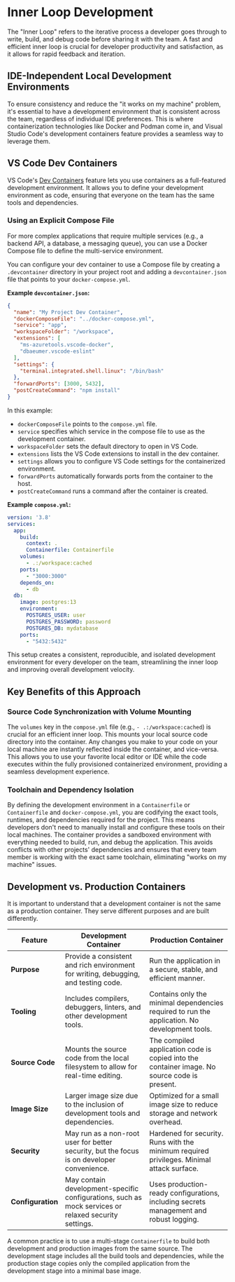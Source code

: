 
# Inner Loop Development

The "Inner Loop" refers to the iterative process a developer goes through to write, build, and debug code before sharing it with the team. A fast and efficient inner loop is crucial for developer productivity and satisfaction, as it allows for rapid feedback and iteration.

## IDE-Independent Local Development Environments

To ensure consistency and reduce the "it works on my machine" problem, it's essential to have a development environment that is consistent across the team, regardless of individual IDE preferences. This is where containerization technologies like Docker and Podman come in, and Visual Studio Code's development containers feature provides a seamless way to leverage them.

## VS Code Dev Containers

VS Code's [Dev Containers](https://code.visualstudio.com/docs/remote/containers) feature lets you use containers as a full-featured development environment. It allows you to define your development environment as code, ensuring that everyone on the team has the same tools and dependencies.

### Using an Explicit Compose File

For more complex applications that require multiple services (e.g., a backend API, a database, a messaging queue), you can use a Docker Compose file to define the multi-service environment.

You can configure your dev container to use a Compose file by creating a `.devcontainer` directory in your project root and adding a `devcontainer.json` file that points to your `docker-compose.yml`.

**Example `devcontainer.json`:**

```json
{
  "name": "My Project Dev Container",
  "dockerComposeFile": "../docker-compose.yml",
  "service": "app",
  "workspaceFolder": "/workspace",
  "extensions": [
    "ms-azuretools.vscode-docker",
    "dbaeumer.vscode-eslint"
  ],
  "settings": {
    "terminal.integrated.shell.linux": "/bin/bash"
  },
  "forwardPorts": [3000, 5432],
  "postCreateCommand": "npm install"
}
```

In this example:
- `dockerComposeFile` points to the `compose.yml` file.
- `service` specifies which service in the compose file to use as the development container.
- `workspaceFolder` sets the default directory to open in VS Code.
- `extensions` lists the VS Code extensions to install in the dev container.
- `settings` allows you to configure VS Code settings for the containerized environment.
- `forwardPorts` automatically forwards ports from the container to the host.
- `postCreateCommand` runs a command after the container is created.

**Example `compose.yml`:**

```yaml
version: '3.8'
services:
  app:
    build:
      context: .
      Containerfile: Containerfile
    volumes:
      - .:/workspace:cached
    ports:
      - "3000:3000"
    depends_on:
      - db
  db:
    image: postgres:13
    environment:
      POSTGRES_USER: user
      POSTGRES_PASSWORD: password
      POSTGRES_DB: mydatabase
    ports:
      - "5432:5432"
```

This setup creates a consistent, reproducible, and isolated development environment for every developer on the team, streamlining the inner loop and improving overall development velocity.

## Key Benefits of this Approach

### Source Code Synchronization with Volume Mounting

The `volumes` key in the `compose.yml` file (e.g., `- .:/workspace:cached`) is crucial for an efficient inner loop. This mounts your local source code directory into the container. Any changes you make to your code on your local machine are instantly reflected inside the container, and vice-versa. This allows you to use your favorite local editor or IDE while the code executes within the fully provisioned containerized environment, providing a seamless development experience.

### Toolchain and Dependency Isolation

By defining the development environment in a `Containerfile` or `Containerfile` and `docker-compose.yml`, you are codifying the exact tools, runtimes, and dependencies required for the project. This means developers don't need to manually install and configure these tools on their local machines. The container provides a sandboxed environment with everything needed to build, run, and debug the application. This avoids conflicts with other projects' dependencies and ensures that every team member is working with the exact same toolchain, eliminating "works on my machine" issues.

## Development vs. Production Containers

It is important to understand that a development container is not the same as a production container. They serve different purposes and are built differently.

| Feature | Development Container | Production Container |
|---|---|---|
| **Purpose** | Provide a consistent and rich environment for writing, debugging, and testing code. | Run the application in a secure, stable, and efficient manner. |
| **Tooling** | Includes compilers, debuggers, linters, and other development tools. | Contains only the minimal dependencies required to run the application. No development tools. |
| **Source Code** | Mounts the source code from the local filesystem to allow for real-time editing. | The compiled application code is copied into the container image. No source code is present. |
| **Image Size** | Larger image size due to the inclusion of development tools and dependencies. | Optimized for a small image size to reduce storage and network overhead. |
| **Security** | May run as a non-root user for better security, but the focus is on developer convenience. | Hardened for security. Runs with the minimum required privileges. Minimal attack surface. |
| **Configuration** | May contain development-specific configurations, such as mock services or relaxed security settings. | Uses production-ready configurations, including secrets management and robust logging. |

A common practice is to use a multi-stage `Containerfile` to build both development and production images from the same source. The development stage includes all the build tools and dependencies, while the production stage copies only the compiled application from the development stage into a minimal base image.
